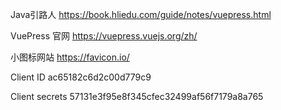 Java引路人
https://book.hliedu.com/guide/notes/vuepress.html


VuePress 官网
https://vuepress.vuejs.org/zh/

小图标网站
https://favicon.io/

Client ID
ac65182c6d2c00d779c9


Client secrets
57131e3f95e8f345cfec32499af56f7179a8a765